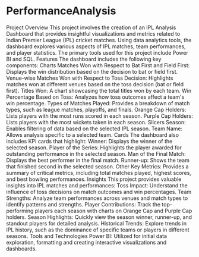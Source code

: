 # PerformanceAnalysis

Project Overview
This project involves the creation of an IPL Analysis Dashboard that provides insightful visualizations and metrics related to Indian Premier League (IPL) cricket matches. Using data analytics tools, the dashboard explores various aspects of IPL matches, team performances, and player statistics. The primary tools used for this project include Power BI and SQL.
Features
The dashboard includes the following key components:
Charts
Matches Won with Respect to Bat First and Field First: Displays the win distribution based on the decision to bat or field first.
Venue-wise Matches Won with Respect to Toss Decision: Highlights matches won at different venues based on the toss decision (bat or field first).
Titles Won: A chart showcasing the total titles won by each team.
Win Percentage Based on Toss: Analyzes how toss outcomes affect a team's win percentage.
Types of Matches Played: Provides a breakdown of match types, such as league matches, playoffs, and finals.
Orange Cap Holders: Lists players with the most runs scored in each season.
Purple Cap Holders: Lists players with the most wickets taken in each season.
Slicers
Season: Enables filtering of data based on the selected IPL season.
Team Name: Allows analysis specific to a selected team.
Cards
The dashboard also includes KPI cards that highlight:
Winner: Displays the winner of the selected season.
Player of the Series: Highlights the player awarded for outstanding performance in the selected season.
Man of the Final Match: Displays the best performer in the final match.
Runner-up: Shows the team that finished second in the selected season.
Other Key Metrics: Provides a summary of critical metrics, including total matches played, highest scores, and best bowling performances.
Insights
This project provides valuable insights into IPL matches and performances:
Toss Impact: Understand the influence of toss decisions on match outcomes and win percentages.
Team Strengths: Analyze team performances across venues and match types to identify patterns and strengths.
Player Contributions: Track the top-performing players each season with charts on Orange Cap and Purple Cap holders.
Season Highlights: Quickly view the season winner, runner-up, and standout players for detailed analysis.
Historical Trends: Explore trends in IPL history, such as the dominance of specific teams or players in different seasons.
Tools and Technologies
Power BI: Utilized for initial data exploration, formatting and creating interactive visualizations and dashboards.

